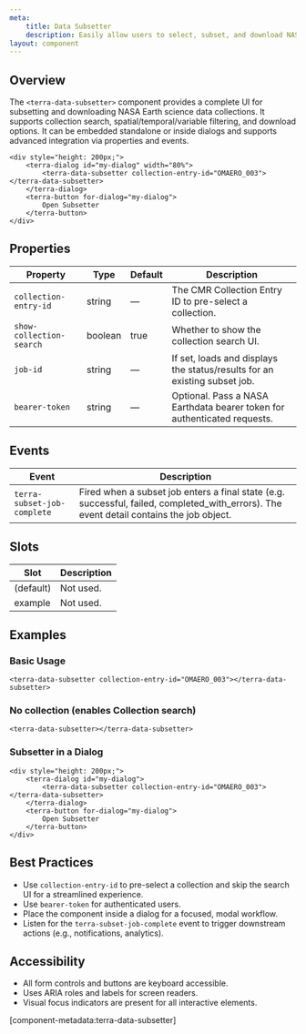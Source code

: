 ```yaml
---
meta:
    title: Data Subsetter
    description: Easily allow users to select, subset, and download NASA Earth science data collections with spatial, temporal, and variable filters.
layout: component
---
```


## Overview

The `<terra-data-subsetter>` component provides a complete UI for subsetting and downloading NASA Earth science data collections. It supports collection search, spatial/temporal/variable filtering, and download options. It can be embedded standalone or inside dialogs and supports advanced integration via properties and events.

```html:preview
<div style="height: 200px;">
    <terra-dialog id="my-dialog" width="80%">
        <terra-data-subsetter collection-entry-id="OMAERO_003"></terra-data-subsetter>
    </terra-dialog>
    <terra-button for-dialog="my-dialog">
        Open Subsetter
    </terra-button>
</div>
```

## Properties

| Property                 | Type    | Default | Description                                                               |
| ------------------------ | ------- | ------- | ------------------------------------------------------------------------- |
| `collection-entry-id`    | string  | —       | The CMR Collection Entry ID to pre-select a collection.                   |
| `show-collection-search` | boolean | true    | Whether to show the collection search UI.                                 |
| `job-id`                 | string  | —       | If set, loads and displays the status/results for an existing subset job. |
| `bearer-token`           | string  | —       | Optional. Pass a NASA Earthdata bearer token for authenticated requests.  |

## Events

| Event                       | Description                                                                                                                              |
| --------------------------- | ---------------------------------------------------------------------------------------------------------------------------------------- |
| `terra-subset-job-complete` | Fired when a subset job enters a final state (e.g. successful, failed, completed_with_errors). The event detail contains the job object. |

## Slots

| Slot      | Description |
| --------- | ----------- |
| (default) | Not used.   |
| example   | Not used.   |

## Examples

### Basic Usage

```html:preview
<terra-data-subsetter collection-entry-id="OMAERO_003"></terra-data-subsetter>
```

### No collection (enables Collection search)

```html:preview
<terra-data-subsetter></terra-data-subsetter>
```

### Subsetter in a Dialog

```html:preview
<div style="height: 200px;">
    <terra-dialog id="my-dialog">
        <terra-data-subsetter collection-entry-id="OMAERO_003"></terra-data-subsetter>
    </terra-dialog>
    <terra-button for-dialog="my-dialog">
        Open Subsetter
    </terra-button>
</div>
```

## Best Practices

-   Use `collection-entry-id` to pre-select a collection and skip the search UI for a streamlined experience.
-   Use `bearer-token` for authenticated users.
-   Place the component inside a dialog for a focused, modal workflow.
-   Listen for the `terra-subset-job-complete` event to trigger downstream actions (e.g., notifications, analytics).

## Accessibility

-   All form controls and buttons are keyboard accessible.
-   Uses ARIA roles and labels for screen readers.
-   Visual focus indicators are present for all interactive elements.

[component-metadata:terra-data-subsetter]
